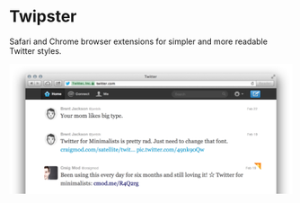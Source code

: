 Twipster
========

Safari and Chrome browser extensions for simpler and more readable Twitter styles.

![Twipster Screenshot](screenshot.png)
